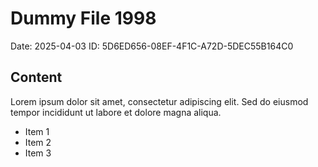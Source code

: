# Dummy File 1998

Date: 2025-04-03
ID: 5D6ED656-08EF-4F1C-A72D-5DEC55B164C0

## Content

Lorem ipsum dolor sit amet, consectetur adipiscing elit.
Sed do eiusmod tempor incididunt ut labore et dolore magna aliqua.

* Item 1
* Item 2
* Item 3

